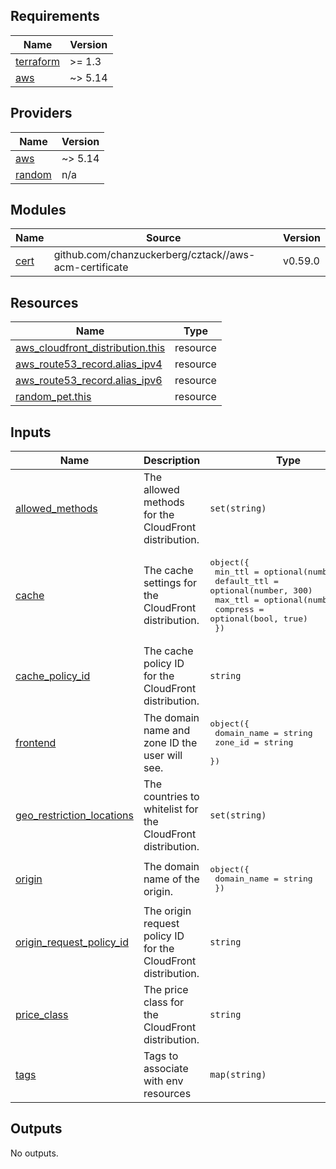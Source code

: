 <!-- START -->
## Requirements

| Name | Version |
|------|---------|
| <a name="requirement_terraform"></a> [terraform](#requirement\_terraform) | >= 1.3 |
| <a name="requirement_aws"></a> [aws](#requirement\_aws) | ~> 5.14 |

## Providers

| Name | Version |
|------|---------|
| <a name="provider_aws"></a> [aws](#provider\_aws) | ~> 5.14 |
| <a name="provider_random"></a> [random](#provider\_random) | n/a |

## Modules

| Name | Source | Version |
|------|--------|---------|
| <a name="module_cert"></a> [cert](#module\_cert) | github.com/chanzuckerberg/cztack//aws-acm-certificate | v0.59.0 |

## Resources

| Name | Type |
|------|------|
| [aws_cloudfront_distribution.this](https://registry.terraform.io/providers/hashicorp/aws/latest/docs/resources/cloudfront_distribution) | resource |
| [aws_route53_record.alias_ipv4](https://registry.terraform.io/providers/hashicorp/aws/latest/docs/resources/route53_record) | resource |
| [aws_route53_record.alias_ipv6](https://registry.terraform.io/providers/hashicorp/aws/latest/docs/resources/route53_record) | resource |
| [random_pet.this](https://registry.terraform.io/providers/hashicorp/random/latest/docs/resources/pet) | resource |

## Inputs

| Name | Description | Type | Default | Required |
|------|-------------|------|---------|:--------:|
| <a name="input_allowed_methods"></a> [allowed\_methods](#input\_allowed\_methods) | The allowed methods for the CloudFront distribution. | `set(string)` | <pre>[<br>  "GET",<br>  "HEAD"<br>]</pre> | no |
| <a name="input_cache"></a> [cache](#input\_cache) | The cache settings for the CloudFront distribution. | <pre>object({<br>    min_ttl     = optional(number, 0)<br>    default_ttl = optional(number, 300)<br>    max_ttl     = optional(number, 300)<br>    compress    = optional(bool, true)<br>  })</pre> | `{}` | no |
| <a name="input_cache_policy_id"></a> [cache\_policy\_id](#input\_cache\_policy\_id) | The cache policy ID for the CloudFront distribution. | `string` | `"b689b0a8-53d0-40ab-baf2-68738e2966ac"` | no |
| <a name="input_frontend"></a> [frontend](#input\_frontend) | The domain name and zone ID the user will see. | <pre>object({<br>    domain_name = string<br>    zone_id     = string<br>  })</pre> | n/a | yes |
| <a name="input_geo_restriction_locations"></a> [geo\_restriction\_locations](#input\_geo\_restriction\_locations) | The countries to whitelist for the CloudFront distribution. | `set(string)` | <pre>[<br>  "US",<br>  "CA",<br>  "MX"<br>]</pre> | no |
| <a name="input_origin"></a> [origin](#input\_origin) | The domain name of the origin. | <pre>object({<br>    domain_name = string<br>  })</pre> | n/a | yes |
| <a name="input_origin_request_policy_id"></a> [origin\_request\_policy\_id](#input\_origin\_request\_policy\_id) | The origin request policy ID for the CloudFront distribution. | `string` | `"4135ea2d-6df8-44a3-9df3-4b5a84be39ad"` | no |
| <a name="input_price_class"></a> [price\_class](#input\_price\_class) | The price class for the CloudFront distribution. | `string` | `"PriceClass_100"` | no |
| <a name="input_tags"></a> [tags](#input\_tags) | Tags to associate with env resources | `map(string)` | n/a | yes |

## Outputs

No outputs.
<!-- END -->
